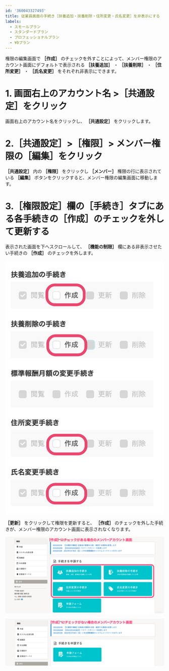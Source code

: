 ```yaml
---
id: '360043327493'
title: 従業員画面の手続き［扶養追加・扶養削除・住所変更・氏名変更］を非表示にする
labels:
  - スモールプラン
  - スタンダードプラン
  - プロフェッショナルプラン
  - ¥0プラン
---
```

権限の編集画面で **［作成］** のチェックを外すことによって、メンバー権限のアカウント画面にデフォルトで表示される  **［扶養追加］** ・ **［扶養削除］** ・ **［住所変更］** ・ **［氏名変更］**  をそれぞれ非表示にできます。

# 1\. 画面右上のアカウント名 >［共通設定］をクリック

画面右上のアカウント名をクリックし、 **［共通設定］** をクリックします。

# 2.［共通設定］>［権限］> メンバー権限の［編集］をクリック

 **［共通設定］** 内の **［権限］** をクリックし **［メンバー］**  権限の行に表示されている **［編集］** ボタンをクリックすると、メンバー権限の編集画面に移動します。

# 3.［権限設定］欄の［手続き］タブにある各手続きの［作成］のチェックを外して更新する

表示された画面を下へスクロールして、 **［機能の制限］** 欄にある非表示させたい手続きの  **［作成］** のチェックを外します。

![](./mceclip1.png)

 **［更新］** をクリックして権限を更新すると、 **［作成］** のチェックを外した手続きが、メンバー権限のアカウント画面に表示されなくなります。

![](./__________2022-02-16_17_40_52.png)

![](./__________2022-02-16_17_42_26.png)
